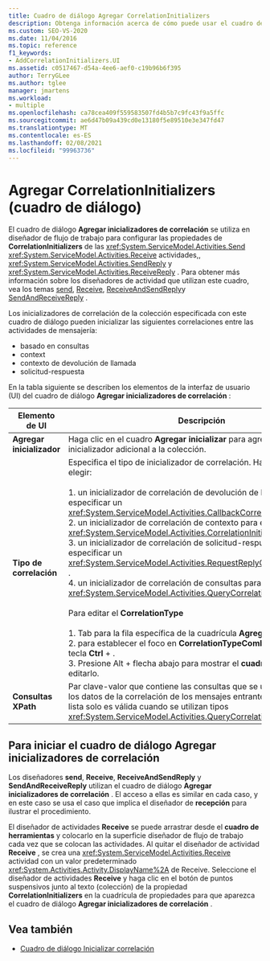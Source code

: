 ```yaml
---
title: Cuadro de diálogo Agregar CorrelationInitializers
description: Obtenga información acerca de cómo puede usar el cuadro de diálogo Agregar inicializadores de correlación en Diseñador de flujo de trabajo para configurar las propiedades de CorrelationInitializers de las actividades de envío, recepción y SendReply.
ms.custom: SEO-VS-2020
ms.date: 11/04/2016
ms.topic: reference
f1_keywords:
- AddCorrelationInitializers.UI
ms.assetid: c0517467-d54a-4ee6-aef0-c19b96b6f395
author: TerryGLee
ms.author: tglee
manager: jmartens
ms.workload:
- multiple
ms.openlocfilehash: ca78cea409f559583507fd4b5b7c9fc43f9a5ffc
ms.sourcegitcommit: ae6d47b09a439cd0e13180f5e89510e3e347fd47
ms.translationtype: MT
ms.contentlocale: es-ES
ms.lasthandoff: 02/08/2021
ms.locfileid: "99963736"
---
```

# <a name="add-correlationinitializers-dialog-box"></a>Agregar CorrelationInitializers (cuadro de diálogo)

El cuadro de diálogo **Agregar inicializadores de correlación** se utiliza en diseñador de flujo de trabajo para configurar las propiedades de **CorrelationInitializers** de las <xref:System.ServiceModel.Activities.Send> <xref:System.ServiceModel.Activities.Receive> actividades,, <xref:System.ServiceModel.Activities.SendReply> y <xref:System.ServiceModel.Activities.ReceiveReply> . Para obtener más información sobre los diseñadores de actividad que utilizan este cuadro, vea los temas [send](../workflow-designer/send-activity-designer.md), [Receive](../workflow-designer/receive-activity-designer.md), [ReceiveAndSendReply](../workflow-designer/receiveandsendreply-template-designer.md)y [SendAndReceiveReply](../workflow-designer/sendandreceivereply-template-designer.md) .

Los inicializadores de correlación de la colección especificada con este cuadro de diálogo pueden inicializar las siguientes correlaciones entre las actividades de mensajería:

- basado en consultas
- context
- contexto de devolución de llamada
- solicitud-respuesta

En la tabla siguiente se describen los elementos de la interfaz de usuario (UI) del cuadro de diálogo **Agregar inicializadores de correlación** :

|Elemento de UI|Descripción|
|-|-----------------|
|**Agregar inicializador**|Haga clic en el cuadro **Agregar inicializar** para agregar un inicializador adicional a la colección.|
|**Tipo de correlación**|Especifica el tipo de inicializador de correlación. Hay cuatro tipos a elegir:<br /><br /> 1. un inicializador de correlación de devolución de llamada para especificar un <xref:System.ServiceModel.Activities.CallbackCorrelationInitializer> .<br />2. un inicializador de correlación de contexto para especificar un <xref:System.ServiceModel.Activities.CorrelationInitializer> .<br />3. un inicializador de correlación de solicitud-respuesta para especificar un <xref:System.ServiceModel.Activities.RequestReplyCorrelationInitializer> .<br />4. un inicializador de correlación de consultas para especificar un <xref:System.ServiceModel.Activities.QueryCorrelationInitializer> .<br /><br /> Para editar el **CorrelationType**<br /><br /> 1. Tab para la fila específica de la cuadrícula **Agregar inicializador** .<br />2. para establecer el foco en **CorrelationTypeComboBox**, presione la tecla **Ctrl** + .<br />3. Presione Alt + flecha abajo para mostrar el **cuadro combinado** y editarlo.|
|**Consultas XPath**|Par clave-valor que contiene las consultas que se usan para extraer los datos de la correlación de los mensajes entrantes y salientes. Esta lista solo es válida cuando se utilizan tipos <xref:System.ServiceModel.Activities.QueryCorrelationInitializer>.|

## <a name="to-launch-the-add-correlation-initializers-dialog-box"></a>Para iniciar el cuadro de diálogo Agregar inicializadores de correlación

 Los diseñadores **send**, **Receive**, **ReceiveAndSendReply** y **SendAndReceiveReply** utilizan el cuadro de diálogo **Agregar inicializadores de correlación** . El acceso a ellas es similar en cada caso, y en este caso se usa el caso que implica el diseñador de **recepción** para ilustrar el procedimiento.

 El diseñador de actividades **Receive** se puede arrastrar desde el **cuadro de herramientas** y colocarlo en la superficie diseñador de flujo de trabajo cada vez que se colocan las actividades. Al quitar el diseñador de actividad **Receive** , se crea una <xref:System.ServiceModel.Activities.Receive> actividad con un valor predeterminado <xref:System.Activities.Activity.DisplayName%2A> de Receive. Seleccione el diseñador de actividades **Receive** y haga clic en el botón de puntos suspensivos junto al texto (colección) de la propiedad **CorrelationInitializers** en la cuadrícula de propiedades para que aparezca el cuadro de diálogo **Agregar inicializadores de correlación** .

## <a name="see-also"></a>Vea también

- [Cuadro de diálogo Inicializar correlación](../workflow-designer/initialize-correlation-dialog-box.md)
